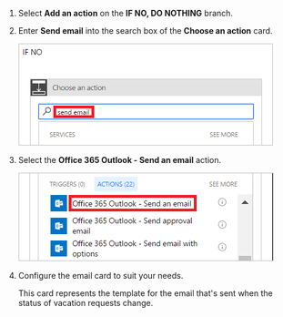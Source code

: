 1. Select **Add an action** on the **IF NO, DO NOTHING** branch.
2. Enter **Send email** into the search box of the **Choose an action** card.
   
    ![search for email action](includes/media/modern-approvals/search-send-email-no.png)
3. Select the **Office 365 Outlook - Send an email** action.
   
    ![select the send email action](includes/media/modern-approvals/select-send-email-no.png)
4. Configure the email card to suit your needs.
   
     This card represents the template for the email that's sent when the status of vacation requests change.

